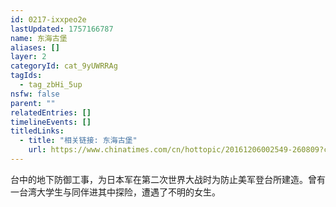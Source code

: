 ```yaml
---
id: 0217-ixxpeo2e
lastUpdated: 1757166787
name: 东海古堡
aliases: []
layer: 2
categoryId: cat_9yUWRRAg
tagIds:
  - tag_zbHi_5up
nsfw: false
parent: ""
relatedEntries: []
timelineEvents: []
titledLinks:
  - title: "相关链接: 东海古堡"
    url: https://www.chinatimes.com/cn/hottopic/20161206002549-260809?chdtv
---
```


台中的地下防御工事，为日本军在第二次世界大战时为防止美军登台所建造。曾有一台湾大学生与同伴进其中探险，遭遇了不明的女生。
